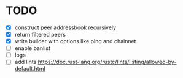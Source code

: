 # TODO

- [x] construct peer addressbook recursively
- [x] return filtered peers
- [x] write builder with options like ping and chainnet
- [ ] enable banlist
- [ ] logs
- [ ] add lints https://doc.rust-lang.org/rustc/lints/listing/allowed-by-default.html

